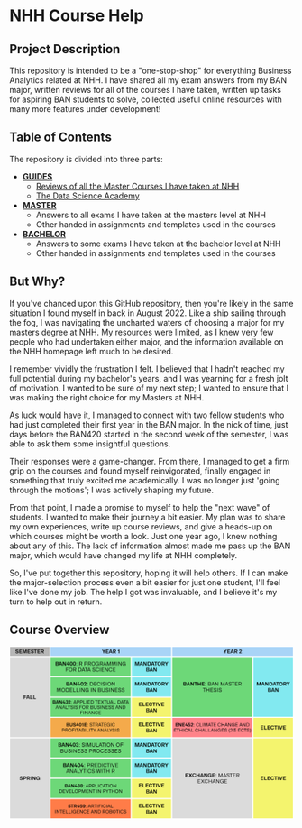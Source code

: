 # NHH Course Help

## Project Description

This repository is intended to be a "one-stop-shop" for everything Business Analytics related at NHH. I have shared all my exam answers from my BAN major, written reviews for all of the courses I have taken, written up tasks for aspiring BAN students to solve, collected useful online resources with many more features under development!

## Table of Contents

The repository is divided into three parts:

- **[GUIDES](https://github.com/sander-ed/nhh-course-help/tree/main/GUIDES)**
  - [Reviews of all the Master Courses I have taken at NHH](https://github.com/sander-ed/nhh-course-help/tree/main/GUIDES/Master-Course-Reviews)
  - [The Data Science Academy](https://github.com/sander-ed/nhh-course-help/tree/main/GUIDES/Data-Science-Academy)
- **[MASTER](https://github.com/sander-ed/nhh-course-help/tree/main/MASTER)**
  - Answers to all exams I have taken at the masters level at NHH
  - Other handed in assignments and templates used in the courses
- **[BACHELOR](https://github.com/sander-ed/nhh-course-help/tree/main/BACHELOR)**
  - Answers to some exams I have taken at the bachelor level at NHH
  - Other handed in assignments and templates used in the courses

## But Why?

If you've chanced upon this GitHub repository, then you're likely in the same situation I found myself in back in August 2022. Like a ship sailing through the fog, I was navigating the uncharted waters of choosing a major for my masters degree at NHH. My resources were limited, as I knew very few people who had undertaken either major, and the information available on the NHH homepage left much to be desired.

I remember vividly the frustration I felt. I believed that I hadn't reached my full potential during my bachelor's years, and I was yearning for a fresh jolt of motivation. I wanted to be sure of my next step; I wanted to ensure that I was making the right choice for my Masters at NHH.

As luck would have it, I managed to connect with two fellow students who had just completed their first year in the BAN major. In the nick of time, just days before the BAN420 started in the second week of the semester, I was able to ask them some insightful questions.

Their responses were a game-changer. From there, I managed to get a firm grip on the courses and found myself reinvigorated, finally engaged in something that truly excited me academically. I was no longer just 'going through the motions'; I was actively shaping my future.

From that point, I made a promise to myself to help the "next wave" of students. I wanted to make their journey a bit easier. My plan was to share my own experiences, write up course reviews, and give a heads-up on which courses might be worth a look. Just one year ago, I knew nothing about any of this. The lack of information almost made me pass up the BAN major, which would have changed my life at NHH completely.

So, I've put together this repository, hoping it will help others. If I can make the major-selection process even a bit easier for just one student, I'll feel like I've done my job. The help I got was invaluable, and I believe it's my turn to help out in return.

## Course Overview

![Course Overview](https://github.com/sander-ed/nhh-course-help/blob/main/GUIDES/Master-Course-Reviews/output/course-overview-img.jpg)
